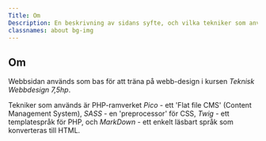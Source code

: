 ```yaml
---
Title: Om
Description: En beskrivning av sidans syfte, och vilka tekniker som används
classnames: about bg-img
---
```


Om
------

Webbsidan används som bas för att träna på webb-design i kursen *Teknisk Webbdesign 7,5hp*.

Tekniker som används är PHP-ramverket *Pico* - ett 'Flat file CMS' (Content Management System), *SASS* - en 'preprocessor' för CSS, *Twig* - ett templatespråk för PHP, och *MarkDown* - ett enkelt läsbart språk som konverteras till HTML.

<!-- ![Illustration av webbdesign-processen](%assets_url%/img/design-process-small.jpg) {.img .design-process} -->
